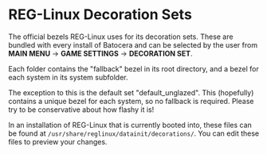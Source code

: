 # REG-Linux Decoration Sets

The official bezels REG-Linux uses for its decoration sets. These are bundled with every install of Batocera and can be selected by the user from **MAIN MENU** -> **GAME SETTINGS** -> **DECORATION SET**.

Each folder contains the "fallback" bezel in its root directory, and a bezel for each system in its system subfolder.

The exception to this is the default set "default_unglazed". This (hopefully) contains a unique bezel for each system, so no fallback is required. Please try to be conservative about how flashy it is!

In an installation of REG-Linux that is currently booted into, these files can be found at `/usr/share/reglinux/datainit/decorations/`. You can edit these files to preview your changes.
